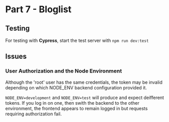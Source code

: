 # Part 7 - Bloglist

## Testing
For testing with **Cypress**, start the test server with `npm run dev:test`

## Issues

### User Authorization and the Node Environment
Although the 'root' user has the same credentials, the token may be invalid depending on which NODE_ENV backend configuration provided it.

`NODE_ENV=development` and `NODE_ENV=test` will produce and expect deifferent tokens. If you log in on one, then swith the backend to the other environment, the frontend appears to remain logged in but requests requiring authorization fail.